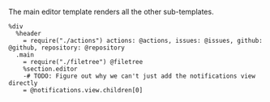 The main editor template renders all the other sub-templates.
    
    %div
      %header
        = require("./actions") actions: @actions, issues: @issues, github: @github, repository: @repository
      .main
        = require("./filetree") @filetree
        %section.editor
        -# TODO: Figure out why we can't just add the notifications view directly
        = @notifications.view.children[0]
        